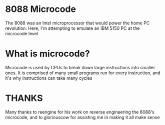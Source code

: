 # 8088 Microcode

The 8088 was an Intel microprocessor that would power the home PC revolution. Here, I'm attempting to emulate an IBM 5150 PC at the microcode level

# What is microcode?
Microcode is used by CPUs to break down large instructions into smaller ones. It is comprised of many small programs run for every instruction, and it's why instructions can take many cycles

# THANKS
Many thanks to reengine for his work on reverse engineering the 8088's microcode, and to gloriouscow for assisting me in making it all make sense